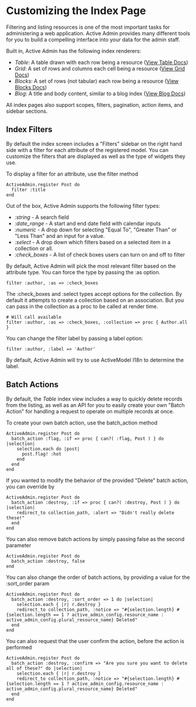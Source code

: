# Customizing the Index Page

Filtering and listing resources is one of the most important tasks for
administering a web application. Active Admin provides many different tools for
you to build a compelling interface into your data for the admin staff.

Built in, Active Admin has the following index renderers:

* *Table*: A table drawn with each row being a resource ([View Table Docs](3-index-pages/index-as-table.md))
* *Grid*: A set of rows and columns each cell being a resource ([View Grid Docs](3-index-pages/index-as-grid.md))
* *Blocks*: A set of rows (not tabular) each row being a resource ([View Blocks Docs](3-index-pages/index-as-block.md))
* *Blog*: A title and body content, similar to a blog index ([View Blog Docs](3-index-pages/index-as-blog.md))

All index pages also support scopes, filters, pagination, action items, and
sidebar sections.

## Index Filters

By default the index screen includes a "Filters" sidebar on the right hand side
with a filter for each attribute of the registered model. You can customize the
filters that are displayed as well as the type of widgets they use.

To display a filter for an attribute, use the filter method

    ActiveAdmin.register Post do
      filter :title
    end

Out of the box, Active Admin supports the following filter types:

* *:string* - A search field
* *:date_range* - A start and end date field with calendar inputs
* *:numeric* - A drop down for selecting "Equal To", "Greater Than" or "Less
  Than" and an input for a value.
* *:select* - A drop down which filters based on a selected item in a collection
  or all.
* *:check_boxes* - A list of check boxes users can turn on and off to filter

By default, Active Admin will pick the most relevant filter based on the
attribute type. You can force the type by passing the :as option.

    filter :author, :as => :check_boxes

The :check_boxes and :select types accept options for the collection. By default
it attempts to create a collection based on an association. But you can pass in
the collection as a proc to be called at render time.

    # Will call available
    filter :author, :as => :check_boxes, :collection => proc { Author.all }

You can change the filter label by passing a label option:

    filter :author, :label => 'Author'

By default, Active Admin will try to use ActiveModel I18n to determine the label.

## Batch Actions

By default, the *Table* index view includes a way to quickly delete records from the listing,
as well as an API for you to easily create your own "Batch Action" for handling a request to operate
on multiple records at once.

To create your own batch action, use the batch_action method

	ActiveAdmin.register Post do
	  batch_action :flag, :if => proc { can?( :flag, Post ) } do |selection|
	    selection.each do |post|
	      post.flag! :hot
	    end
	  end
	end
	
If you wanted to modify the behavior of the provided "Delete" batch action, you can override by

	ActiveAdmin.register Post do
	  batch_action :destroy, :if => proc { can?( :destroy, Post ) } do |selection|
	    redirect_to collection_path, :alert => "Didn't really delete these!"
	  end
	end
	
You can also remove batch actions by simply passing false as the second parameter

	ActiveAdmin.register Post do
	  batch_action :destroy, false
	end
	
You can also change the order of batch actions, by providing a value for the :sort_order param

	ActiveAdmin.register Post do
	  batch_action :destroy, :sort_order => 1 do |selection|
	    selection.each { |r| r.destroy }
	    redirect_to collection_path, :notice => "#{selection.length} #{selection.length == 1 ? active_admin_config.resource_name : active_admin_config.plural_resource_name} Deleted"
	  end
	end
	
You can also request that the user confirm the action, before the action is performed

	ActiveAdmin.register Post do
	  batch_action :destroy, :confirm => "Are you sure you want to delete all of these?" do |selection|
	    selection.each { |r| r.destroy }
	    redirect_to collection_path, :notice => "#{selection.length} #{selection.length == 1 ? active_admin_config.resource_name : active_admin_config.plural_resource_name} Deleted"
	  end
	end